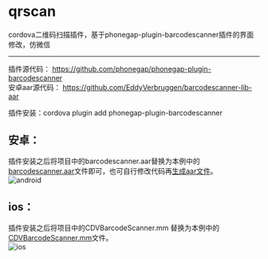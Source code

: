 # qrscan
cordova二维码扫描插件，基于phonegap-plugin-barcodescanner插件的界面修改，仿微信

--------------------------------

插件源代码：
https://github.com/phonegap/phonegap-plugin-barcodescanner  
安卓aar源代码：
https://github.com/EddyVerbruggen/barcodescanner-lib-aar  

插件安装：cordova plugin add phonegap-plugin-barcodescanner

## 安卓：
插件安装之后将项目中的barcodescanner.aar替换为本例中的[barcodescanner.aar](https://raw.githubusercontent.com/macrine/qrscanner/master/barcodescanner.aar)文件即可，也可自行修改代码再[生成aar文件](https://github.com/EddyVerbruggen/barcodescanner-lib-aar#steps-to-build-a-new-aar)。  
![android](https://raw.githubusercontent.com/macrine/qrscanner/master/screenshots/android.png) 

## ios：
插件安装之后将项目中的CDVBarcodeScanner.mm 替换为本例中的[CDVBarcodeScanner.mm](https://raw.githubusercontent.com/macrine/qrscanner/master/CDVBarcodeScanner.mm)文件。  
![ios](https://raw.githubusercontent.com/macrine/qrscanner/master/screenshots/ios.png)  
